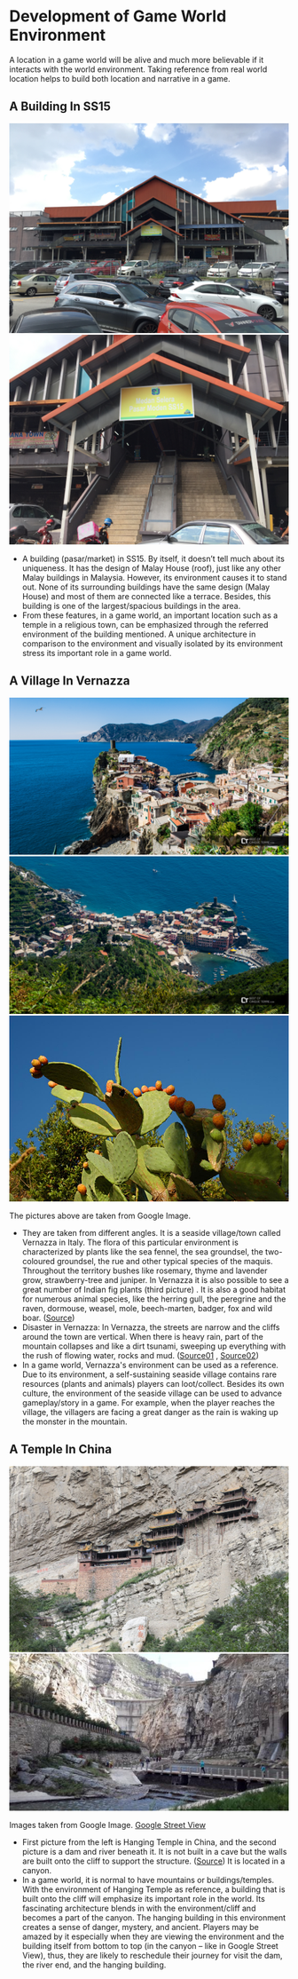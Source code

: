 # Development of Game World Environment

A location in a game world will be alive and much more believable if it interacts with the world environment. Taking reference from real world location helps to build both location and narrative in a game.

## A Building In SS15

<img src="https://raw.githubusercontent.com/FJinn/fjinn.github.io/master/Experiences/Design/GameWorldCreation/Images/Market01.JPG?raw=true"/>

<img src="https://raw.githubusercontent.com/FJinn/fjinn.github.io/master/Experiences/Design/GameWorldCreation/Images/Market02.JPG?raw=true"/>

- A building (pasar/market) in SS15. By itself, it doesn’t tell much about its uniqueness. It has the design of Malay House (roof), just like any other Malay buildings in Malaysia. However, its environment causes it to stand out. None of its surrounding buildings have the same design (Malay House) and most of them are connected like a terrace. Besides, this building is one of the largest/spacious buildings in the area.
- From these features, in a game world, an important location such as a temple in a religious town, can be emphasized through the referred environment of the building mentioned. A unique architecture in comparison to the environment and visually isolated by its environment stress its important role in a game world.

## A Village In Vernazza

<img src="https://raw.githubusercontent.com/FJinn/fjinn.github.io/master/Experiences/Design/GameWorldCreation/Images/Vernazza01.jpg?raw=true"/>

<img src="https://raw.githubusercontent.com/FJinn/fjinn.github.io/master/Experiences/Design/GameWorldCreation/Images/Vernazza02.jpg?raw=true"/>

<img src="https://raw.githubusercontent.com/FJinn/fjinn.github.io/master/Experiences/Design/GameWorldCreation/Images/Vernazza03.jpg?raw=true"/>

The pictures above are taken from Google Image.

- They are taken from different angles. It is a seaside village/town called Vernazza in Italy. The flora of this particular environment is characterized by plants like the sea fennel, the sea groundsel, the two-coloured groundsel, the rue and other typical species of the maquis. Throughout the territory bushes like rosemary, thyme and lavender grow, strawberry-tree and juniper.
In Vernazza it is also possible to see a great number of Indian fig plants (third picture)
. It is also a good habitat for numerous animal species, like the herring gull, the peregrine and the raven, dormouse, weasel, mole, beech-marten, badger, fox and wild boar. ([Source](http://www.vernazza.fr/en/nature/))
- Disaster in Vernazza: In Vernazza, the streets are narrow and the cliffs around the town are vertical. When there is heavy rain, part of the mountain collapses and like a dirt tsunami, sweeping up everything with the rush of flowing water, rocks and mud. ([Source01](https://maitaly.wordpress.com/2011/11/03/the-destruction-of-vernazza/) , [Source02](https://culturalcomments.blogspot.com/2011/10/disaster-strikes-vernazza.html))
- In a game world, Vernazza's environment can be used as a reference. Due to its environment, a self-sustaining seaside village contains rare resources (plants and animals) players can loot/collect. Besides its own culture, the environment of the seaside village can be used to advance gameplay/story in a game. For example, when the player reaches the village, the villagers are facing a great danger as the rain is waking up the monster in the mountain.

## A Temple In China

<img src="https://raw.githubusercontent.com/FJinn/fjinn.github.io/master/Experiences/Design/GameWorldCreation/Images/HangingTemple01.jpg?raw=true"/>

<img src="https://raw.githubusercontent.com/FJinn/fjinn.github.io/master/Experiences/Design/GameWorldCreation/Images/HangingTemple02.jpg?raw=true"/>

Images taken from Google Image.
[Google Street View](https://www.google.com/maps/@39.6581743,113.7123119,3a,60.3y,254.93h,115.99t/data=!3m8!1e1!3m6!1sAF1QipOWcaY7xpZpmVklHGwFvMrVtdjGQkEJXd1oWolu!2e10!3e11!6shttps:%2F%2Flh5.googleusercontent.com%2Fp%2FAF1QipOWcaY7xpZpmVklHGwFvMrVtdjGQkEJXd1oWolu%3Dw203-h100-k-no-pi0-ya315.23755-ro-0-fo100!7i8704!8i4352)

- First picture from the left is Hanging Temple in China, and the second picture is a dam and river beneath it. It is not built in a cave but the walls are built onto the cliff to support the structure. ([Source](https://rachelsruminations.com/the-hanging-monastery/)) It is located in a canyon.
- In a game world, it is normal to have mountains or buildings/temples. With the environment of Hanging Temple as reference, a building that is built onto the cliff will emphasize its important role in the world. Its fascinating architecture blends in with the environment/cliff and becomes a part of the canyon. The hanging building in this environment creates a sense of danger, mystery, and ancient. Players may be amazed by it especially when they are viewing the environment and the building itself from bottom to top (in the canyon – like in Google Street View), thus, they are likely to reschedule their journey for visit the dam, the river end, and the hanging building.
